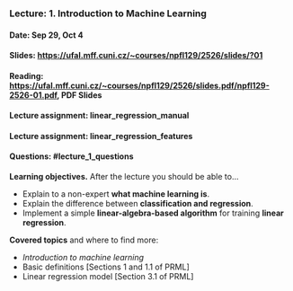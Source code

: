### Lecture: 1. Introduction to Machine Learning
#### Date: Sep 29, Oct 4
#### Slides: https://ufal.mff.cuni.cz/~courses/npfl129/2526/slides/?01
#### Reading: https://ufal.mff.cuni.cz/~courses/npfl129/2526/slides.pdf/npfl129-2526-01.pdf, PDF Slides
#### Lecture assignment: linear_regression_manual
#### Lecture assignment: linear_regression_features
#### Questions: #lecture_1_questions

**Learning objectives.** After the lecture you should be able to…

- Explain to a non-expert **what machine learning is**.
- Explain the difference between **classification and regression**.
- Implement a simple **linear-algebra-based algorithm** for training **linear regression**.

**Covered topics** and where to find more:
- _Introduction to machine learning_
- Basic definitions [Sections 1 and 1.1 of PRML]
- Linear regression model [Section 3.1 of PRML]
